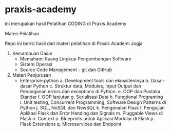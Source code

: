 # praxis-academy
ini merupakan hasil Pelatihan CODING di Praxis Academy

Materi Pelatihan

Repo ini berisi hasil dari materi pelatihan di Praxis Academi Jogja
1. Kemampuan Dasar
   - Memahami Ruang Lingkup Pengembangan Software
   - Sistem Operasi
   - Source Code Management - git dan GitHub
2. Materi Penjurusan
   - Enterprise-python
     a. Development tools dan ekosistemnya
     b. Dasar-dasar Python
     c. Struktur data, Modules, Input Output dan Penanganan errors dan exceptions di Python.
     e. OOP dan Pustaka Standar
     f. OOP lanjutan
     g. Serialisasi Data
     h. Fungtional Programing
     i. Unit testing, Concurrent Programming, Software Design Patterns di Python
     j. SQL, NoSQL dan NewSQL
     k. Pengenalan Flask
     l. Pengujian Aplikasi Flask dan Error Handing dan Signals
     m. Pluggable Views di Flask
     n. Context
     o. Blueprints untuk Aplikasi Modular di Flask
     p. Flask Extensions
     q. Microservices dan Endpoint
     
